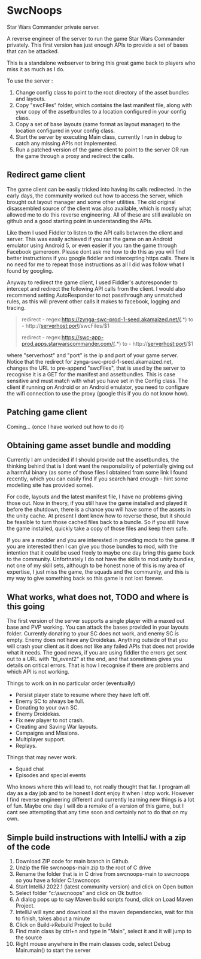 # SwcNoops
Star Wars Commander private server.

A reverse engineer of the server to run the game Star Wars Commander privately.
This first version has just enough APIs to provide a set of bases that can be attacked.

This is a standalone webserver to bring this great game back to players who miss it as much as I do.

To use the server :

1) Change config class to point to the root directory of the asset bundles and layouts.
2) Copy "swcFiles" folder, which contains the last manifest file, along with your copy of the assetbundles to a location configured in your config class.
3) Copy a set of base layouts (same format as layout manager) to the location configured in your config class.
4) Start the server by executing Main class, currently I run in debug to catch any missing APIs not implemented.
5) Run a patched version of the game client to point to the server OR run the game through a proxy and redirect the calls.

## Redirect game client
The game client can be easily tricked into having its calls redirected. In the early days, the community worked out how to access the server, which brought out layout manager and some other utilities. The old original disassembled source of the client was also available, which is mostly what allowed me to do this reverse engineering. All of these are still available on github and a good starting point in understanding the APIs.

Like them I used Fiddler to listen to the API calls between the client and server. This was easily achieved if you ran the game on an Android emulator using Android 5, or even easier if you ran the game through Facebook gameroom. Please dont ask me how to do this as you will find better instructions if you google fiddler and intercepting https calls. There is no need for me to repeat those instructions as all I did was follow what I found by googling.

Anyway to redirect the game client, I used Fiddler's autoresponder to intercept and redirect the following API calls from the client.
I would also recommend setting AutoResponder to not passthrough any unmatched rules, as this will prevent other calls it makes to facebook, logging and tracing.

>redirect - regex:https://zynga-swc-prod-1-seed.akamaized.net/(.*)
>to - http://<serverhost:port>/swcFiles/$1
>
>redirect - regex:https://swc-app-prod.apps.starwarscommander.com/(.*)
>to - http://<serverhost:port>/$1

where "serverhost" and "port" is the ip and port of your game server.
Notice that the redirect for zynga-swc-prod-1-seed.akamaized.net, changes the URL to pre-append "swcFiles", that is used by the server to recognise it is a GET for the manifest and assetbundles. This is case sensitive and must match with what you have set in the Config class.
The client if running on Android or an Android emulator, you need to configure the wifi connection to use the proxy (google this if you do not know how).

## Patching game client
Coming... (once I have worked out how to do it)

## Obtaining game asset bundle and modding
Currently I am undecided if I should provide out the assetbundles, the thinking behind that is I dont want the responsibility of potentially giving out a harmful binary (as some of those files I obtained from some link I found recently, which you can easily find if you search hard enough - hint some modelling site has provided some).

For code, layouts and the latest manifest file, I have no problems giving those out.
Now in theory, if you still have the game installed and played it before the shutdown, there is a chance you will have some of the assets in the unity cache. At present I dont know how to reverse those, but it should be feasible to turn those cached files back to a bundle. So if you still have the game installed, quickly take a copy of those files and keep them safe.

If you are a modder and you are interested in providing mods to the game. If you are interested then I can give you those bundles to mod, with the intention that it could be used freely to maybe one day bring this game back to the community. Unfortnately I do not have the skills to mod unity bundles, not one of my skill sets, although to be honest none of this is my area of expertise, I just miss the game, the squads and the community, and this is my way to give something back so this game is not lost forever.

## What works, what does not, TODO and where is this going
The first version of the server supports a single player with a maxed out base and PVP working.
You can attack the bases provided in your layouts folder. 
Currently donating to your SC does not work, and enemy SC is empty.
Enemy does not have any Droidekas.
Anything outside of that you will crash your client as it does not like any failed APIs that does not provide what it needs.
The good news, if you are using fiddler the errors get sent out to a URL with "bi_event2" at the end, and that sometimes gives you details on critical errors.
That is how I recognise if there are problems and which API is not working.

Things to work on in no particular order (eventually)
* Persist player state to resume where they have left off.
* Enemy SC to always be full.
* Donating to your own SC.
* Enemy Droidekas.
* Fix new player to not crash.
* Creating and Saving War layouts.
* Campaigns and Missions.
* Multiplayer support.
* Replays.

Things that may never work.
* Squad chat
* Episodes and special events

Who knows where this will lead to, not really thought that far.
I program all day as a day job and to be honest I dont enjoy it when I stop work. However I find reverse engineering different and currently learning new things is a lot of fun. Maybe one day I will do a remake of a version of this game, but I cant see attempting that any time soon and certainly not to do that on my own.

## Simple build instructions with IntelliJ with a zip of the code

1. Download ZIP code for main branch in Github.
2. Unzip the file swcnoops-main.zip to the root of C drive
3. Rename the folder that is in C drive from swcnoops-main to swcnoops so you have a folder C:\swcnoops
4. Start IntelliJ 2022.1 (latest community version) and click on Open button
5. Select folder "c:\swcnoops" and click on Ok button
6. A dialog pops up to say Maven build scripts found, click on Load Maven Project.
7. IntelliJ will sync and download all the maven dependencies, wait for this to finish, takes about a minute
8. Click on Build->Rebuild Project to build
9. Find main class by ctrl+n and type in "Main", select it and it will jump to the source
10. Right mouse anywhere in the main classes code, select Debug Main.main() to start the server
